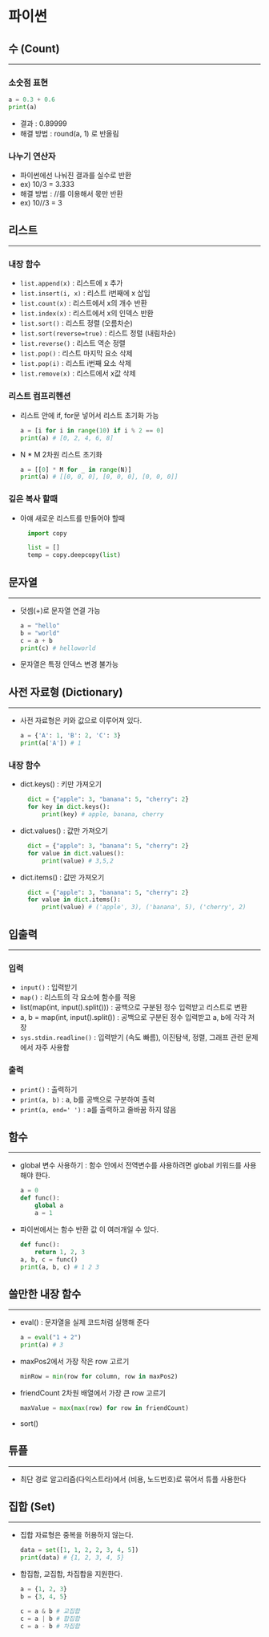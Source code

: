 # 파이썬


## 수 (Count)

---

### 소숫점 표현
```python
a = 0.3 + 0.6
print(a)
```
- 결과 : 0.89999
- 해결 방법 : round(a, 1) 로 반올림

### 나누기 연산자
- 파이썬에선 나눠진 결과를 실수로 반환
- ex) 10/3 = 3.333
- 해결 방법 : //를 이용해서 몫만 반환
- ex) 10//3 = 3

## 리스트

---

### 내장 함수
- `list.append(x)` : 리스트에 x 추가
- `list.insert(i, x)` : 리스트 i번째에 x 삽입
- `list.count(x)` : 리스트에서 x의 개수 반환
- `list.index(x)` : 리스트에서 x의 인덱스 반환
- `list.sort()` : 리스트 정렬 (오름차순)
- `list.sort(reverse=true)` : 리스트 정렬 (내림차순)
- `list.reverse()` : 리스트 역순 정렬
- `list.pop()` : 리스트 마지막 요소 삭제
- `list.pop(i)` : 리스트 i번째 요소 삭제
- `list.remove(x)` : 리스트에서 x값 삭제

### 리스트 컴프리헨션
- 리스트 안에 if, for문 넣어서 리스트 초기화 가능
    ```python
    a = [i for i in range(10) if i % 2 == 0]
    print(a) # [0, 2, 4, 6, 8]
    ```
- N * M 2차원 리스트 초기화
    ```python
    a = [[0] * M for _ in range(N)]
    print(a) # [[0, 0, 0], [0, 0, 0], [0, 0, 0]]
    ```

### 깊은 복사 할때 
- 아얘 새로운 리스트를 만들어야 할때
  ```python
    import copy

    list = []
    temp = copy.deepcopy(list)
  ```

  
## 문자열

---

- 덧셈(+)로 문자열 연결 가능
  ```python
  a = "hello"
  b = "world"
  c = a + b
  print(c) # helloworld
  ```

- 문자열은 특정 인덱스 변경 불가능

## 사전 자료형 (Dictionary)

---

- 사전 자료형은 키와 값으로 이루어져 있다.
    ```python
    a = {'A': 1, 'B': 2, 'C': 3}
    print(a['A']) # 1
    ```

### 내장 함수

- dict.keys() : 키만 가져오기
  ```python
    dict = {"apple": 3, "banana": 5, "cherry": 2}
    for key in dict.keys():
        print(key) # apple, banana, cherry
  ```

- dict.values() : 값만 가져오기
  ```python
    dict = {"apple": 3, "banana": 5, "cherry": 2}
    for value in dict.values():
        print(value) # 3,5,2
  ```
  
- dict.items() : 값만 가져오기
  ```python
    dict = {"apple": 3, "banana": 5, "cherry": 2}
    for value in dict.items():
        print(value) # ('apple', 3), ('banana', 5), ('cherry', 2)
  ```

## 입출력

---

### 입력

- `input()` : 입력받기
- `map()` : 리스트의 각 요소에 함수를 적용
- list(map(int, input().split())) : 공백으로 구분된 정수 입력받고 리스트로 변환
- a, b = map(int, input().split()) : 공백으로 구분된 정수 입력받고 a, b에 각각 저장
- `sys.stdin.readline()` : 입력받기 (속도 빠름), 이진탐색, 정렬, 그래프 관련 문제에서 자주 사용함

### 출력

- `print()` : 출력하기
- `print(a, b)` : a, b를 공백으로 구분하여 출력
- `print(a, end=' ')` : a를 출력하고 줄바꿈 하지 않음
  

## 함수

---

- global 변수 사용하기 : 함수 안에서 전역변수를 사용하려면 global 키워드를 사용해야 한다.
  ```python
  a = 0
  def func():
      global a
      a = 1
  ```
  
- 파이썬에서는 함수 반환 값 이 여러개일 수 있다.
  ```python
  def func():
      return 1, 2, 3
  a, b, c = func()
  print(a, b, c) # 1 2 3
  ```

## 쓸만한 내장 함수

---

- eval() : 문자열을 실제 코드처럼 실행해 준다
  ```python
  a = eval("1 + 2")
  print(a) # 3
  ```

- maxPos2에서 가장 작은 row 고르기
  ```python
  minRow = min(row for column, row in maxPos2)
  ```
  
- friendCount 2차원 배열에서 가장 큰 row 고르기
  ```python
  maxValue = max(max(row) for row in friendCount)
  ```
- sort()

## 튜플

---

- 최단 경로 알고리즘(다익스트라)에서 (비용, 노드번호)로 묶어서 튜플 사용한다 


## 집합 (Set)

---

- 집합 자료형은 중복을 허용하지 않는다.
  ```python
  data = set([1, 1, 2, 2, 3, 4, 5])
  print(data) # {1, 2, 3, 4, 5}
  ```
- 합집합, 교집합, 차집합을 지원한다.
  ```python
  a = {1, 2, 3}
  b = {3, 4, 5}
  
  c = a & b # 교집합
  c = a | b # 합집합
  c = a - b # 차집합
  ```
